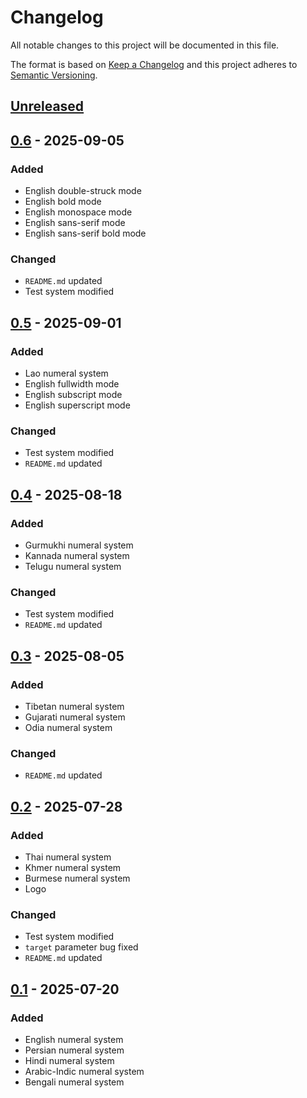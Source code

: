 # Changelog
All notable changes to this project will be documented in this file.

The format is based on [Keep a Changelog](http://keepachangelog.com/en/1.0.0/)
and this project adheres to [Semantic Versioning](http://semver.org/spec/v2.0.0.html).

## [Unreleased]
## [0.6] - 2025-09-05
### Added
- English double-struck mode
- English bold mode
- English monospace mode
- English sans-serif mode
- English sans-serif bold mode
### Changed
- `README.md` updated
- Test system modified
## [0.5] - 2025-09-01
### Added
- Lao numeral system
- English fullwidth mode
- English subscript mode
- English superscript mode
### Changed
- Test system modified
- `README.md` updated
## [0.4] - 2025-08-18
### Added
- Gurmukhi numeral system
- Kannada numeral system
- Telugu numeral system
### Changed
- Test system modified
- `README.md` updated
## [0.3] - 2025-08-05
### Added
- Tibetan numeral system
- Gujarati numeral system
- Odia numeral system
### Changed
- `README.md` updated
## [0.2] - 2025-07-28
### Added
- Thai numeral system
- Khmer numeral system
- Burmese numeral system
- Logo
### Changed
- Test system modified
- `target` parameter bug fixed
- `README.md` updated
## [0.1] - 2025-07-20
### Added
- English numeral system
- Persian numeral system
- Hindi numeral system
- Arabic-Indic numeral system
- Bengali numeral system


[Unreleased]: https://github.com/openscilab/xnum/compare/v0.6...dev
[0.6]: https://github.com/openscilab/xnum/compare/v0.5...v0.6
[0.5]: https://github.com/openscilab/xnum/compare/v0.4...v0.5
[0.4]: https://github.com/openscilab/xnum/compare/v0.3...v0.4
[0.3]: https://github.com/openscilab/xnum/compare/v0.2...v0.3
[0.2]: https://github.com/openscilab/xnum/compare/v0.1...v0.2
[0.1]: https://github.com/openscilab/xnum/compare/2ed44ad...v0.1